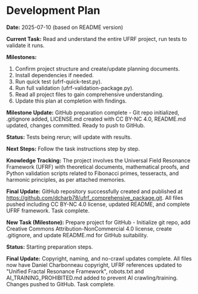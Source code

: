 # Development Plan

**Date:** 2025-07-10 (based on README version)

**Current Task:** Read and understand the entire UFRF project, run tests to validate it runs.

**Milestones:**
1. Confirm project structure and create/update planning documents.
2. Install dependencies if needed.
3. Run quick test (ufrf-quick-test.py).
4. Run full validation (ufrf-validation-package.py).
5. Read all project files to gain comprehensive understanding.
6. Update this plan at completion with findings.

**Milestone Update:** GitHub preparation complete - Git repo initialized, .gitignore added, LICENSE.md created with CC BY-NC 4.0, README.md updated, changes committed. Ready to push to GitHub.

**Status:** Tests being rerun; will update with results.

**Next Steps:** Follow the task instructions step by step.

**Knowledge Tracking:** The project involves the Universal Field Resonance Framework (UFRF) with theoretical documents, mathematical proofs, and Python validation scripts related to Fibonacci primes, tesseracts, and harmonic principles, as per attached memories. 

**Final Update:** GitHub repository successfully created and published at https://github.com/dcharb78/ufrf_comprehensive_package.git. All files pushed including CC BY-NC 4.0 license, updated README, and complete UFRF framework. Task complete.

**New Task (Milestone):** Prepare project for GitHub - Initialize git repo, add Creative Commons Attribution-NonCommercial 4.0 license, create .gitignore, and update README.md for GitHub suitability.

**Status:** Starting preparation steps. 

**Final Update:** Copyright, naming, and no-crawl updates complete. All files now have Daniel Charbonneau copyright, UFRF references updated to "Unified Fractal Resonance Framework", robots.txt and AI_TRAINING_PROHIBITED.md added to prevent AI crawling/training. Changes pushed to GitHub. Task complete. 